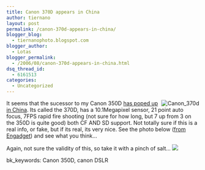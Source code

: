 ```yaml
---
title: Canon 370D appears in China
author: tiernano
layout: post
permalink: /canon-370d-appears-in-china/
blogger_blog:
  - tiernanophoto.blogspot.com
blogger_author:
  - Lotas
blogger_permalink:
  - /2006/08/canon-370d-appears-in-china.html
dsq_thread_id:
  - 6161513
categories:
  - Uncategorized
---
```

</p> 

<img alt="Canon_370d" src="http://lsnbackup.nfshost.com/canon_370d_small2.jpg" align="right" border="0" />It seems that the sucessor to my Canon 350D [has poped up in China][1]. Its called the 370D, has a 10.1Megapixel sensor, 21 point auto focus, 7FPS rapid fire shooting (not sure for how long, but 7 up from 3 on the 350D is quite good) both CF AND SD support. Not totally sure if this is a real info, or fake, but if its real, its very nice. See the photo below ([from Engadget][2]) and see what you think&hellip;

Again, not sure the validity of this, so take it with a pinch of salt&hellip; ![][3]

bk_keywords: Canon 350D, canon DSLR

&nbsp;

 [1]: http://64.233.179.104/translate_c?&u=http://www.pconline.com.cn/digital/dc/daogou/market/0601/749315_5.html
 [2]: http://www.engadget.com/2006/08/09/canons-370d-dslr-appears-in-china/
 [3]: http://lsnbackup.nfshost.com/smile1.gif